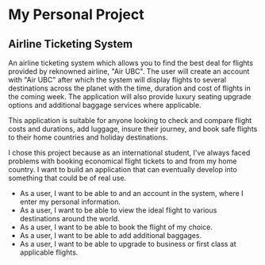 # My Personal Project

## Airline Ticketing System

An airline ticketing system which allows you to find the best deal for flights provided by reknowned airline, "Air UBC". The user will create an account with "Air UBC" after which the system will display flights to several destinations across the planet with the time, duration and cost of flights in the coming week. The application will also provide luxury seating upgrade options and additional baggage services where applicable.

This application is suitable for anyone looking to check and compare flight costs and durations, add luggage, insure their journey, and book safe flights to their home countries and holiday destinations.

I chose this project because as an international student, I've always faced problems with booking economical flight tickets to and from my home country. I want to build an application that can eventually develop into something that could be of real use.



- As a user, I want to be able to and an account in the system, where I enter my personal information.
- As a user, I want to be able to view the ideal flight to various destinations  around the world.
- As a user, I want to be able to book the flight of my choice.
- As a user, I want to be able to add additional baggages.
- As a user, I want to be able to upgrade to business or first class at applicable flights.